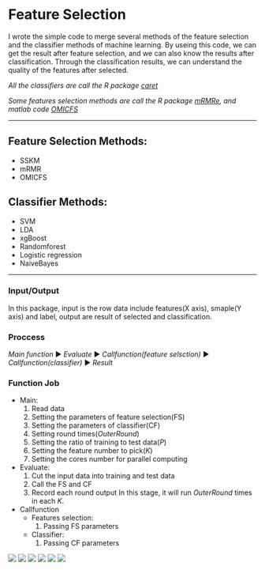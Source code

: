 # Feature Selection
I wrote the simple code to merge several methods of the feature selection and the classifier methods of machine learning.
By useing this code, we can get the result after feature selection, and we can also know the results after classification.
Through the classification results, we can understand the quality of the features after selected.

*All the classifiers are call the R package [*caret*](http://topepo.github.io/caret/index.html "caret")*

*Some features selection methods are call the R package [*mRMRe*](https://www.rdocumentation.org/packages/mRMRe/versions/1.0.1/topics/mRMR.classic " mRMRe v1.0.1"), and matlab code [*OMICFS*](https://github.com/lhqxinghun/bioinformatics/tree/master/OMICFS "Git-OMICFS")*

---
## Feature Selection Methods:
* SSKM
* mRMR
* OMICFS

## Classifier Methods:
* SVM
* LDA
* xgBoost
* Randomforest
* Logistic regression
* NaiveBayes
---
### Input/Output
In this package, input is the row data include features(X axis), smaple(Y axis) and label, output are result of selected and classification.

### Proccess
*Main function* ▶ *Evaluate* ▶ *Callfunction(feature selsction)* ▶ *Callfunction(classifier)* ▶ *Result*

### Function Job
* Main:
  1. Read data
  2. Setting the parameters of feature selection(FS)
  3. Setting the parameters of classifier(CF)
  4. Setting round times(*OuterRound*)
  5. Setting the ratio of training to test data(*P*)
  6. Setting the feature number to pick(*K*)
  7. Setting the cores number for parallel computing
* Evaluate:
  1. Cut the input data into training and test data
  2. Call the FS and CF
  3. Record each round output
  In this stage, it will run *OuterRound* times in each *K*.
* Callfunction
  - Features selection:
    1. Passing FS parameters
  - Classifier:
    1. Passing CF parameters

![](https://img.shields.io/badge/R-3.5.3-blue) ![](https://img.shields.io/badge/caret-6.0--82-blue) ![](https://img.shields.io/badge/doParallel-1.0.14-blue) ![](https://img.shields.io/badge/e1071-1.7--2-blue) ![](https://img.shields.io/badge/foreach-1.4.4-blue) ![](https://img.shields.io/badge/mRMRe-2.0.9-blue)
